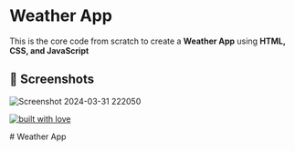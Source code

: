# Weather App
This is the core code from scratch to create a **Weather App** using **HTML, CSS, and JavaScript**

## 📸 Screenshots
![Screenshot 2024-03-31 222050](https://github.com/adityarahul10/Weather-App/assets/155125420/ea0b59ef-b1ce-4a9f-9c6d-eddebee10fa1)


<p align="center">

[![built with love](https://forthebadge.com/images/badges/built-with-love.svg)](https://github.com/Susmita-Dey/Netflix-Clone)

</p># Weather App
 
